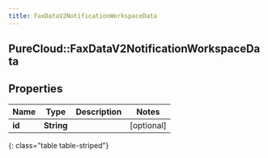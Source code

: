 ```yaml
---
title: FaxDataV2NotificationWorkspaceData
---
```

## PureCloud::FaxDataV2NotificationWorkspaceData

## Properties

|Name | Type | Description | Notes|
|------------ | ------------- | ------------- | -------------|
| **id** | **String** |  | [optional] |
{: class="table table-striped"}


